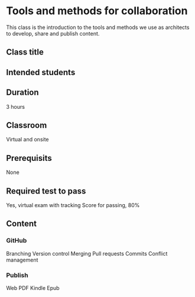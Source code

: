 # Tools and methods for collaboration

This class is the introduction to the tools and methods we use as architects to develop, share and publish content.

## Class title

## Intended students

## Duration
3 hours

## Classroom
Virtual and onsite

## Prerequisits
None

## Required test to pass
Yes, virtual exam with tracking
Score for passing, 80%

## Content  

### GitHub
Branching
Version control
Merging
Pull requests
Commits
Conflict management

### Publish  
Web
PDF
Kindle
Epub
